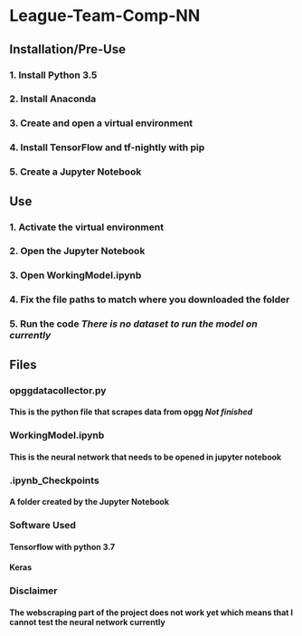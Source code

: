 # League-Team-Comp-NN
## Installation/Pre-Use
### 1. Install Python 3.5
### 2. Install Anaconda
### 3. Create and open a virtual environment
### 4. Install TensorFlow and tf-nightly with pip
### 5. Create a Jupyter Notebook
## Use
### 1. Activate the virtual environment
### 2. Open the Jupyter Notebook
### 3. Open WorkingModel.ipynb
### 4. Fix the file paths to match where you downloaded the folder
### 5. Run the code *There is no dataset to run the model on currently*
## Files
### opggdatacollector.py
#### This is the python file that scrapes data from opgg *Not finished*
### WorkingModel.ipynb
#### This is the neural network that needs to be opened in jupyter notebook
### .ipynb_Checkpoints
#### A folder created by the Jupyter Notebook
### Software Used
#### Tensorflow with python 3.7
#### Keras
### Disclaimer
#### The webscraping part of the project does not work yet which means that I cannot test the neural network currently
